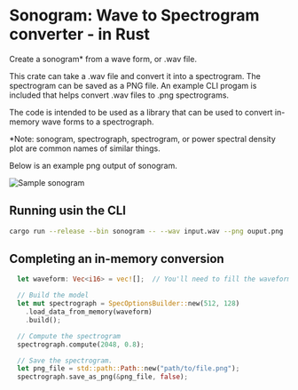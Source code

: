 # Sonogram: Wave to Spectrogram converter - in Rust

Create a sonogram\* from a wave form, or .wav file.

This crate can take a .wav file and convert it into a spectrogram. The
spectrogram can be saved as a PNG file. An example CLI progam is included
that helps convert .wav files to .png spectrograms.

The code is intended to be used as a library that can be used to convert
in-memory wave forms to a spectrograph.

\*Note: sonogram, spectrograph, spectrogram, or power spectral density
plot are common names of similar things.

Below is an example png output of sonogram.

![Sample sonogram](https://raw.githubusercontent.com/psiphi75/sonogram/master/samples/Globular-PoppingOut.png)

## Running usin the CLI

```sh
cargo run --release --bin sonogram -- --wav input.wav --png ouput.png
```

## Completing an in-memory conversion

```Rust
  let waveform: Vec<i16> = vec![];  // You'll need to fill the waveform with data.

  // Build the model
  let mut spectrograph = SpecOptionsBuilder::new(512, 128)
    .load_data_from_memory(waveform)
    .build();

  // Compute the spectrogram
  spectrograph.compute(2048, 0.8);

  // Save the spectrogram.
  let png_file = std::path::Path::new("path/to/file.png");
  spectrograph.save_as_png(&png_file, false);

```
